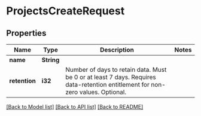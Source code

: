 # ProjectsCreateRequest

## Properties

Name | Type | Description | Notes
------------ | ------------- | ------------- | -------------
**name** | **String** |  | 
**retention** | **i32** | Number of days to retain data. Must be 0 or at least 7 days. Requires data-retention entitlement for non-zero values. Optional. | 

[[Back to Model list]](../README.md#documentation-for-models) [[Back to API list]](../README.md#documentation-for-api-endpoints) [[Back to README]](../README.md)


